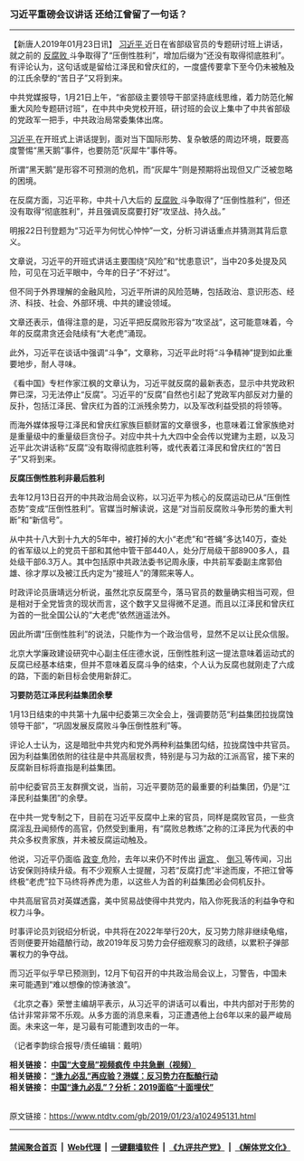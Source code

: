 ### 习近平重磅会议讲话 还给江曾留了一句话？
------------------------

<div class="post_content">
 <p>
  【新唐人2019年01月23日讯】
  <a href="https://www.ntdtv.com/gb/习近平.htm">
   习近平
  </a>
  近日在省部级官员的专题研讨班上讲话，就之前的
  <a href="https://www.ntdtv.com/gb/反腐败.htm">
   反腐败
  </a>
  斗争取得了“压倒性胜利”，增加后缀为“还没有取得彻底胜利”。有评论认为，这句话或是留给江泽民和曾庆红的，一度盛传要拿下至今仍未被触及的江氏余孽的“苦日子”又将到来。
 </p>
 <p>
  中共党媒报导，1月21日上午，“省部级主要领导干部坚持底线思维，着力防范化解重大风险专题研讨班”，在中共中央党校开班，研讨班的会议上集中了中共省部级的党政军一把手，中共政治局常委集体出席。
 </p>
 <p>
  <a href="https://www.ntdtv.com/gb/习近平.htm">
   习近平
  </a>
  在开班式上讲话提到，面对当下国际形势、复杂敏感的周边环境，既要高度警惕“黑天鹅”事件，也要防范“灰犀牛”事件等。
 </p>
 <p>
  所谓“黑天鹅”是形容不可预测的危机，而“灰犀牛”则是预期将出现但又广泛被忽略的困境。
 </p>
 <p>
  在反腐方面，习近平称，中共十八大后的
  <a href="https://www.ntdtv.com/gb/反腐败.htm">
   反腐败
  </a>
  斗争取得了“压倒性胜利”，但还没有取得“彻底胜利”，并且强调反腐要打好“攻坚战、持久战。”
 </p>
 <p>
  明报22日刊登题为“习近平为何忧心忡忡”一文，分析习讲话重点并猜测其背后意义。
 </p>
 <p>
  文章说，习近平的开班式讲话主要围绕“风险”和“忧患意识”，当中20多处提及风险，可见在习近平眼中，今年的日子“不好过”。
 </p>
 <p>
  但不同于外界理解的金融风险，习近平所讲的风险范畴，包括政治、意识形态、经济、科技、社会、外部环境、中共的建设领域。
 </p>
 <p>
  文章还表示，值得注意的是，习近平把反腐败形容为“攻坚战”，这可能意味着，今年的反腐肃贪还会陆续有“大老虎”涌现。
 </p>
 <p>
  此外，习近平在谈话中强调“斗争”，文章称，习近平此时将“斗争精神”提到如此重要地步，耐人寻味。
 </p>
 <p>
  《看中国》专栏作家江枫的文章认为，习近平就反腐的最新表态，显示中共党政积弊已深，习无法停止“反腐”。习近平的“反腐”自然也引起了党政军内部反对力量的反扑，包括江泽民、曾庆红为首的江派残余势力，以及军改利益受损的将领等。
 </p>
 <p>
  而海外媒体报导江泽民和曾庆红家族巨额财富的文章很多，也意味着江曾家族绝对是重量级中的重量级巨贪份子。对应中共十九大四中全会传以党建为主题，以及习近平此次讲话称“反腐”没有取得彻底胜利等，或代表着江泽民和曾庆红的“苦日子”又将到来。
 </p>
 <p>
  <strong>
   反腐压倒性胜利非最后胜利
  </strong>
 </p>
 <p>
  去年12月13日召开的中共政治局会议称，以习近平为核心的反腐运动已从“压倒性态势”变成“压倒性胜利”。官媒当时解读说，这是“对当前反腐败斗争形势的重大判断”和“新信号”。
 </p>
 <p>
  从中共十八大到十九大的5年中，被打掉的大小“老虎”和“苍蝇”多达140万，查处的省军级以上的党员干部和其他中管干部440人，处分厅局级干部8900多人，县处级干部6.3万人。其中包括原中共政法委书记周永康，中共前军委副主席郭伯雄、徐才厚以及被江氏内定为“接班人”的薄熙来等人。
 </p>
 <p>
  时政评论员唐靖远分析说，虽然北京反腐至今，落马官员的数量确实相当可观，但是相对于全党皆贪的现状而言，这个数字又显得微不足道。而且以江泽民和曾庆红为首的一批全国公认的“大老虎”依然逍遥法外。
 </p>
 <p>
  因此所谓“压倒性胜利”的说法，只能作为一个政治信号，显然不足以让民众信服。
 </p>
 <p>
  北京大学廉政建设研究中心副主任庄德水说，压倒性胜利这一提法意味着运动式的反腐已经基本结束，但并不意味着反腐斗争的结束，个人认为反腐也就刚走了六成的路，下面的新目标会使用新辞汇。
 </p>
 <p>
  <strong>
   习要防范江泽民利益集团余孽
  </strong>
 </p>
 <p>
  1月13日结束的中共第十九届中纪委第三次全会上，强调要防范“利益集团拉拢腐蚀领导干部”，“巩固发展反腐败斗争压倒性胜利”等。
 </p>
 <p>
  评论人士认为，这是暗批中共党内和党外两种利益集团勾结，拉拢腐蚀中共官员。因为利益集团依附的往往是中共高层权贵，特别是与习为敌的江派高官，接下来的反腐新目标将直指是利益集团。
 </p>
 <p>
  前中纪委官员王友群撰文说，当前，习近平要防范的最重要的利益集团，仍是“江泽民利益集团”的余孽。
 </p>
 <p>
  在中共一党专制之下，目前在习近平反腐中上来的官员，同样是腐败官员，一些贪腐淫乱丑闻频传的高官，仍然受到重用，有“腐败总教练”之称的江泽民为代表的中共众多权贵家族，并未被反腐运动触及。
 </p>
 <p>
  他说，习近平仍面临
  <a href="https://www.ntdtv.com/gb/政变.htm">
   政变
  </a>
  危险，去年以来仍不时传出
  <a href="https://www.ntdtv.com/gb/逼宫.htm">
   逼宫
  </a>
  、
  <a href="https://www.ntdtv.com/gb/倒习.htm">
   倒习
  </a>
  等传闻，习出访安保则持续升级。有不少观察人士提醒，习若“反腐打虎”半途而废，不把江曾等终极“老虎”拉下马终将养虎为患，以这些人为首的利益集团必会伺机反扑。
 </p>
 <p>
  中共高层官员对英媒透露，美中贸易战使得中共党内，陷入你死我活的利益争夺和权力斗争。
 </p>
 <p>
  时事评论员刘锐绍分析说，中共将在2022年举行20大，反习势力除非继续龟缩，否则便要开始蕴酿行动，故2019年反习势力会仔细观察习的政绩，以累积子弹部署权力的争夺战。
 </p>
 <p>
  而习近平似乎早已预测到，12月下旬召开的中共政治局会议上，习警告，中国未来可能遇到“难以想像的惊涛骇浪”。
 </p>
 <p>
  《北京之春》荣誉主编胡平表示，从习近平的讲话可以看出，中共内部对于形势的估计非常非常不乐观。从多方面的消息来看，习正遭遇他上台6年以来的最严峻局面。未来这一年，是习最有可能遭到攻击的一年。
 </p>
 <p>
  （记者李韵综合报导/责任编辑：戴明）
 </p>
 <p>
  <strong>
   相关链接：
   <a href="https://www.ntdtv.com/b5/2018/12/19/a102469288.html">
    中国“大变局”视频疯传 中共急删（视频）
   </a>
   <br>
    相关链接：
    <a href="https://www.ntdtv.com/b5/2018/12/31/a102477635.html">
     “逢九必乱”再应验？港媒：反习势力在酝酿行动
    </a>
    <br/>
    相关链接：
    <a href="https://www.ntdtv.com/b5/2019/01/04/a102480795.html">
     中国“逢九必乱”？分析：2019面临“十面埋伏”
    </a>
   </br>
  </strong>
 </p>
 <div class="single_ad">
 </div>
</div>

<br/>原文链接：https://www.ntdtv.com/gb/2019/01/23/a102495131.html


------------------------
#### [禁闻聚合首页](https://github.com/gfw-breaker/banned-news/blob/master/README.md) &nbsp;|&nbsp; [Web代理](https://github.com/gfw-breaker/open-proxy/blob/master/README.md) &nbsp;|&nbsp; [一键翻墙软件](https://github.com/gfw-breaker/nogfw/blob/master/README.md) &nbsp;|&nbsp; [《九评共产党》](https://github.com/gfw-breaker/9ping.md/blob/master/README.md#九评之一评共产党是什么) &nbsp;|&nbsp; [《解体党文化》](https://github.com/gfw-breaker/jtdwh.md/blob/master/README.md#绪论)